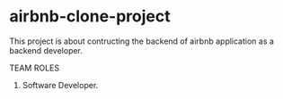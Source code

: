 # airbnb-clone-project
This project is about contructing the backend of airbnb application as a backend developer.

TEAM ROLES
  1. Software Developer.

